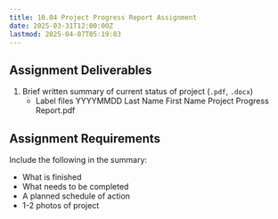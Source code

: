 ```yaml
---
title: 10.04 Project Progress Report Assignment
date: 2025-03-31T12:00:00Z
lastmod: 2025-04-07T05:19:03
---
```


## Assignment Deliverables

1. Brief written summary of current status of project (`.pdf`, `.docx`)
   - Label files YYYYMMDD Last Name First Name Project Progress Report.pdf

## Assignment Requirements

Include the following in the summary:

- What is finished
- What needs to be completed
- A planned schedule of action
- 1-2 photos of project
